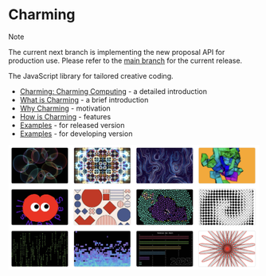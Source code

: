 # Charming

> [!NOTE]
> The current next branch is implementing the new proposal API for production use. Please refer to the [main branch](https://github.com/charming-art/charming/tree/main) for the current release.

The JavaScript library for tailored creative coding.

- [Charming: Charming Computing](https://observablehq.com/d/dd59b4c4f9f1d9d3) - a detailed introduction
- [What is Charming](https://observablehq.com/d/477368f7e5423ff6) - a brief introduction
- [Why Charming](https://observablehq.com/d/535654add5972bd2) - motivation
- [How is Charming](https://observablehq.com/d/c5e87fb195e2166d) - features
- [Examples](https://observablehq.com/d/2f9bf9f52cb24090) - for released version
- [Examples](https://observablehq.com/d/18b3d6f3affff5bb) - for developing version

<img alt="examples" src="./img/examples.png" />
